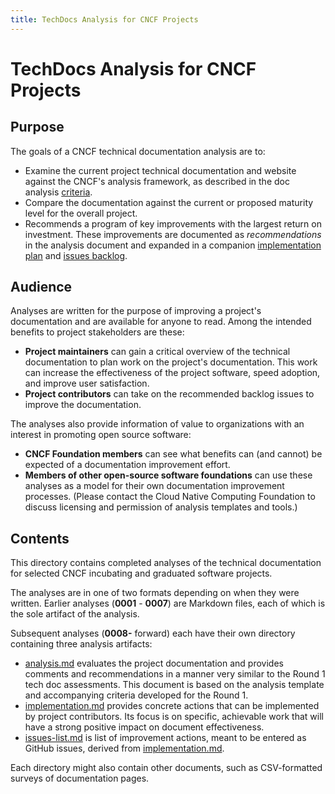 ```yaml
---
title: TechDocs Analysis for CNCF Projects
---
```


<!-- cSpell:ignore projectname -->

# TechDocs Analysis for CNCF Projects

## Purpose

The goals of a CNCF technical documentation analysis are to:

- Examine the current project technical documentation and website against the
  CNCF's analysis framework, as described in the doc analysis
  [criteria](../docs/analysis/criteria.md).
- Compare the documentation against the current or proposed maturity level for
  the overall project.
- Recommends a program of key improvements with the largest return on
  investment. These improvements are documented as _recommendations_ in the
  analysis document and expanded in a companion
  [implementation plan](../docs/analysis/templates/implementation.md) and
  [issues backlog](../docs/analysis/templates/issues-list.md).

## Audience

Analyses are written for the purpose of improving a project's documentation and
are available for anyone to read. Among the intended benefits to project
stakeholders are these:

- **Project maintainers** can gain a critical overview of the technical
  documentation to plan work on the project's documentation. This work can
  increase the effectiveness of the project software, speed adoption, and
  improve user satisfaction.
- **Project contributors** can take on the recommended backlog issues to improve
  the documentation.

The analyses also provide information of value to organizations with an interest
in promoting open source software:

- **CNCF Foundation members** can see what benefits can (and cannot) be expected
  of a documentation improvement effort.
- **Members of other open-source software foundations** can use these analyses
  as a model for their own documentation improvement processes. (Please contact
  the Cloud Native Computing Foundation to discuss licensing and permission of
  analysis templates and tools.)

## Contents

This directory contains completed analyses of the technical documentation for
selected CNCF incubating and graduated software projects.

The analyses are in one of two formats depending on when they were written.
Earlier analyses (**0001** - **0007**) are Markdown files, each of which is the
sole artifact of the analysis.

Subsequent analyses (**0008-** forward) each have their own directory containing
three analysis artifacts:

- [analysis.md](../docs/analysis/templates/analysis.md) evaluates the project
  documentation and provides comments and recommendations in a manner very
  similar to the Round 1 tech doc assessments. This document is based on the
  analysis template and accompanying criteria developed for the Round 1.
- [implementation.md] provides concrete actions that can be implemented by
  project contributors. Its focus is on specific, achievable work that will have
  a strong positive impact on document effectiveness.
- [issues-list.md](../docs/analysis/templates/issues-list.md) is list of
  improvement actions, meant to be entered as GitHub issues, derived from
  [implementation.md].

Each directory might also contain other documents, such as CSV-formatted surveys
of documentation pages.

[implementation.md]: ../docs/analysis/templates/implementation.md
